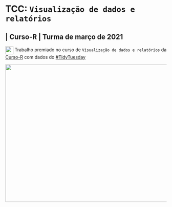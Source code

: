 # TCC: `Visualização de dados e relatórios`
## | Curso-R | Turma de março de 2021

<img align="center" alt="" width="25" height="25" src="https://emojipedia-us.s3.dualstack.us-west-1.amazonaws.com/thumbs/160/whatsapp/116/white-medium-star_2b50.png"> Trabalho premiado no curso de `Visualização de dados e relatórios` da [Curso-R](https://github.com/curso-r/202103-visualizacao) com dados do [#TidyTuesday](https://twitter.com/hashtag/TidyTuesday?src=hashtag_click)

<img align="center" alt="" width="850" height="430" src="https://github.com/a-hayana/TCC-Visualizacao-TidyTuesday/blob/master/view.gif">

